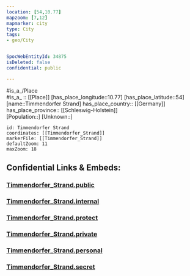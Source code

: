 ```yaml
---
location: [54,10.77] 
mapzoom: [7,12] 
mapmarker: city 
type: City
tags:
- geo/City


SpocWebEntityId: 34875
isDeleted: false
confidential: public

---
```

#is_a_/Place  
#is_a_ :: [[Place]] 
[has_place_longitude::10.77] 
[has_place_latitude::54] 
[name::Timmendorfer Strand] 
has_place_country:: [[Germany]]  
has_place_province:: [[Schleswig-Holstein]]  
[Population::] 
[Unknown::] 


```leaflet
id: Timmendorfer Strand
coordinates: [[Timmendorfer_Strand]] 
markerFile: [[Timmendorfer_Strand]] 
defaultZoom: 11 
maxZoom: 18
```


## Confidential Links & Embeds: 

### [Timmendorfer_Strand.public](/_public/\Earth\Continent\Europe\Europe~Central\Germany\Germany~West\Schleswig-Holstein\counties~SH\Ostholstein\cities~OstholsteinTimmendorfer_Strand.public.md) 

### [Timmendorfer_Strand.internal](/_internal/\Earth\Continent\Europe\Europe~Central\Germany\Germany~West\Schleswig-Holstein\counties~SH\Ostholstein\cities~OstholsteinTimmendorfer_Strand.internal.md) 

### [Timmendorfer_Strand.protect](/_protect/\Earth\Continent\Europe\Europe~Central\Germany\Germany~West\Schleswig-Holstein\counties~SH\Ostholstein\cities~OstholsteinTimmendorfer_Strand.protect.md) 

### [Timmendorfer_Strand.private](/_private/\Earth\Continent\Europe\Europe~Central\Germany\Germany~West\Schleswig-Holstein\counties~SH\Ostholstein\cities~OstholsteinTimmendorfer_Strand.private.md) 

### [Timmendorfer_Strand.personal](/_personal/\Earth\Continent\Europe\Europe~Central\Germany\Germany~West\Schleswig-Holstein\counties~SH\Ostholstein\cities~OstholsteinTimmendorfer_Strand.personal.md) 

### [Timmendorfer_Strand.secret](/_secret/\Earth\Continent\Europe\Europe~Central\Germany\Germany~West\Schleswig-Holstein\counties~SH\Ostholstein\cities~OstholsteinTimmendorfer_Strand.secret.md)


